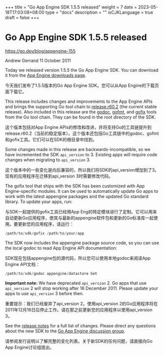 +++
title = "Go App Engine SDK 1.5.5 released"
weight = 7
date = 2023-05-18T17:03:08+08:00
type = "docs"
description = ""
isCJKLanguage = true
draft = false
+++

# Go App Engine SDK 1.5.5 released

https://go.dev/blog/appengine-155

Andrew Gerrand
11 October 2011

Today we released version 1.5.5 the Go App Engine SDK. You can download it from the [App Engine downloads page](http://code.google.com/appengine/downloads.html).

今天我们发布了1.5.5版本的Go App Engine SDK。您可以从App Engine的下载页面下载它。

This release includes changes and improvements to the App Engine APIs and brings the supporting Go tool chain to [release.r60.2](https://go.dev/doc/devel/release.html#r60) (the current stable release). Also included in this release are the [godoc](https://go.dev/cmd/godoc/), [gofmt](https://go.dev/cmd/gofmt/), and [gofix](https://go.dev/cmd/gofix/) tools from the Go tool chain. They can be found in the root directory of the SDK.

这个版本包括对App Engine APIs的修改和改进，并将支持Go的工具链提升到release.r60.2（当前的稳定版本）。这个版本还包括Go工具链中的godoc、gofmt和gofix工具。它们可以在SDK的根目录中找到。

Some changes made in this release are backwards-incompatible, so we have incremented the SDK `api_version` to 3. Existing apps will require code changes when migrating to `api_version` 3.

这个版本中的一些变化是向后兼容的，所以我们将SDK的api_version增加到了3。现有的应用程序在迁移到api_version 3时需要修改代码。

The gofix tool that ships with the SDK has been customized with App Engine-specific modules. It can be used to automatically update Go apps to work with the latest appengine packages and the updated Go standard library. To update your apps, run:

与SDK一起提供的gofix工具已经用App Eng的特定模块进行了定制。它可以用来自动更新Go应用程序，使其与最新的appengine软件包和更新的Go标准库一起使用。要更新您的应用程序，请运行：

```go linenums="1"
/path/to/sdk/gofix /path/to/your/app
```

The SDK now includes the appengine package source code, so you can use the local godoc to read App Engine API documentation:

SDK现在包括appengine包的源代码，所以您可以使用本地godoc来阅读App Engine API文档：

```go linenums="1"
/path/to/sdk/godoc appengine/datastore Get
```

**Important note:** We have deprecated `api_version` 2. Go apps that use `api_version` 2 will stop working after 16 December 2011. Please update your apps to use `api_version` 3 before then.

重要提示：我们已经废弃了api_version 2。使用api_version 2的Go应用程序将在2011年12月16日后停止工作。请在那之前更新您的应用程序以使用api_version 3。

See the [release notes](http://code.google.com/p/googleappengine/wiki/SdkForGoReleaseNotes) for a full list of changes. Please direct any questions about the new SDK to the [Go App Engine discussion group](http://groups.google.com/group/google-appengine-go).

请参阅发行说明以了解完整的变化列表。关于新SDK的任何问题，请直接向Go App Engine讨论组提出。
